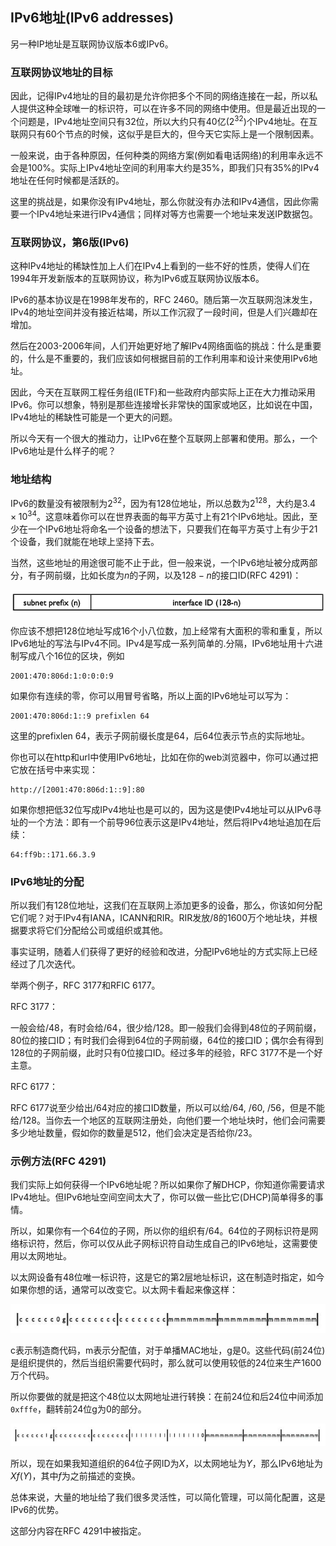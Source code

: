 ## IPv6地址(IPv6 addresses)

另一种IP地址是互联网协议版本6或IPv6。



### 互联网协议地址的目标

因此，记得IPv4地址的目的最初是允许你把多个不同的网络连接在一起，所以私人提供这种全球唯一的标识符，可以在许多不同的网络中使用。但是最近出现的一个问题是，IPv4地址空间只有32位，所以大约只有40亿($2^{32}$)个IPv4地址。在互联网只有60个节点的时候，这似乎是巨大的，但今天它实际上是一个限制因素。

一般来说，由于各种原因，任何种类的网络方案(例如看电话网络)的利用率永远不会是100%。实际上IPv4地址空间的利用率大约是35%，即我们只有35%的IPv4地址在任何时候都是活跃的。

这里的挑战是，如果你没有IPv4地址，那么你就没有办法和IPv4通信，因此你需要一个IPv4地址来进行IPv4通信；同样对等方也需要一个地址来发送IP数据包。



### 互联网协议，第6版(IPv6)

这种IPv4地址的稀缺性加上人们在IPv4上看到的一些不好的性质，使得人们在1994年开发新版本的互联网协议，称为IPv6或互联网协议版本6。

IPv6的基本协议是在1998年发布的，RFC 2460。随后第一次互联网泡沫发生，IPv4的地址空间并没有接近枯竭，所以工作沉寂了一段时间，但是人们兴趣却在增加。

然后在2003-2006年间，人们开始更好地了解IPv4网络面临的挑战：什么是重要的，什么是不重要的，我们应该如何根据目前的工作利用率和设计来使用IPv6地址。

因此，今天在互联网工程任务组(IETF)和一些政府内部实际上正在大力推动采用IPv6。你可以想象，特别是那些连接增长非常快的国家或地区，比如说在中国，IPv4地址的稀缺性可能是一个更大的问题。

所以今天有一个很大的推动力，让IPv6在整个互联网上部署和使用。那么，一个IPv6地址是什么样子的呢？



### 地址结构

IPv6的数量没有被限制为$2^{32}$，因为有128位地址，所以总数为$2^{128}$，大约是$3.4\times 10^{34}$。这意味着你可以在世界表面的每平方英寸上有21个IPv6地址。因此，至少在一个IPv6地址将命名一个设备的想法下，只要我们在每平方英寸上有少于21个设备，我们就能在地球上坚持下去。

当然，这些地址的用途很可能不止于此，但一般来说，一个IPv6地址被分成两部分，有子网前缀，比如长度为$n$的子网，以及$128-n$的接口ID(RFC 4291)：

![](../.gitbook/Unit1-Internet-and-IP/1.11/1.jpg)

你应该不想把128位地址写成16个小八位数，加上经常有大面积的零和重复，所以IPv6地址的写法与IPv4不同。IPv4是写成一系列简单的.分隔，IPv6地址用十六进制写成八个16位的区块，例如

```
2001:470:806d:1:0:0:0:9
```

如果你有连续的零，你可以用冒号省略，所以上面的IPv6地址可以写为：

```
2001:470:806d:1::9 prefixlen 64
```

这里的prefixlen 64，表示子网前缀长度是64，后64位表示节点的实际地址。

你也可以在http和url中使用IPv6地址，比如在你的web浏览器中，你可以通过把它放在括号中来实现：

```
http://[2001:470:806d:1::9]:80
```

如果你想把低32位写成IPv4地址也是可以的，因为这是使IPv4地址可以从IPv6寻址的一个方法：即有一个前导96位表示这是IPv4地址，然后将IPv4地址追加在后续：

```
64:ff9b::171.66.3.9
```



### IPv6地址的分配

所以我们有128位地址，这我们在互联网上添加更多的设备，那么，你该如何分配它们呢？对于IPv4有IANA，ICANN和RIR。RIR发放/8的1600万个地址块，并根据要求将它们分配给公司或组织或其他。

事实证明，随着人们获得了更好的经验和改进，分配IPv6地址的方式实际上已经经过了几次迭代。

举两个例子，RFC 3177和RFIC 6177。

RFC 3177：

一般会给/48，有时会给/64，很少给/128。即一般我们会得到48位的子网前缀，80位的接口ID；有时我们会得到64位的子网前缀，64位的接口ID；偶尔会有得到128位的子网前缀，此时只有0位接口ID。经过多年的经验，RFC 3177不是一个好主意。

RFC 6177：

RFC 6177说至少给出/64对应的接口ID数量，所以可以给/64, /60, /56，但是不能给/128。当你去一个地区的互联网注册处，向他们要一个地址块时，他们会问需要多少地址数量，假如你的数量是512，他们会决定是否给你/23。



### 示例方法(RFC 4291)

我们实际上如何获得一个IPv6地址呢？所以如果你了解DHCP，你知道你需要请求IPv4地址。但IPv6地址空间空间太大了，你可以做一些比它(DHCP)简单得多的事情。

所以，如果你有一个64位的子网，所以你的组织有/64。64位的子网标识符是网络标识符，然后，你可以仅从此子网标识符自动生成自己的IPv6地址，这需要使用以太网地址。

以太网设备有48位唯一标识符，这是它的第2层地址标识，这在制造时指定，如今如果你想的话，通常可以改变它。以太网卡看起来像这样：

![](../.gitbook/Unit1-Internet-and-IP/1.11/2.jpg)

c表示制造商代码，m表示分配值，对于单播MAC地址，g是0。这些代码(前24位)是组织提供的，然后当组织需要代码时，那么就可以使用较低的24位来生产1600万个代码。

所以你要做的就是把这个48位以太网地址进行转换：在前24位和后24位中间添加`0xfffe`，翻转前24位g为0的部分。

![](../.gitbook/Unit1-Internet-and-IP/1.11/3.jpg)

所以，现在如果我知道组织的64位子网ID为$X$，以太网地址为$Y$，那么IPv6地址为$X f(Y)$，其中$f$为之前描述的变换。

总体来说，大量的地址给了我们很多灵活性，可以简化管理，可以简化配置，这是IPv6的优势。

这部分内容在RFC 4291中被指定。

